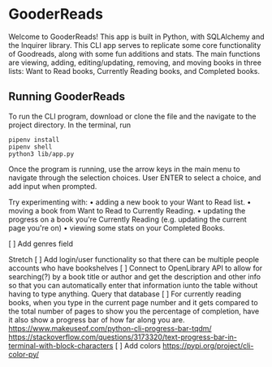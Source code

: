 # GooderReads

Welcome to GooderReads! This app is built in Python, with SQLAlchemy and the Inquirer library. This CLI app serves to replicate some core functionality of Goodreads, along with some fun additions and stats. The main functions are viewing, adding, editing/updating, removing, and moving books in three lists: Want to Read books, Currently Reading books, and Completed books.

## Running GooderReads

To run the CLI program, download or clone the file and the navigate to the project directory. In the terminal, run

```
pipenv install
pipenv shell
python3 lib/app.py
```

Once the program is running, use the arrow keys in the main menu to navigate through the selection choices. User ENTER to select a choice, and add input when prompted.

Try experimenting with:
• adding a new book to your Want to Read list.
• moving a book from Want to Read to Currently Reading.
• updating the progress on a book you're Currently Reading (e.g. updating the current page you're on)
• viewing some stats on your Completed Books.

[ ] Add genres field

Stretch
[ ] Add login/user functionality so that there can be multiple people accounts who have bookshelves
[ ] Connect to OpenLibrary API to allow for searching(?) by a book title or author and get the description and other info so that you can automatically enter that information iunto the table without having to type anything. Query that database
[ ] For currently reading books, when you type in the current page number and it gets compared to the total number of pages to show you the percentage of completion, have it also show a progress bar of how far along you are.
https://www.makeuseof.com/python-cli-progress-bar-tqdm/
https://stackoverflow.com/questions/3173320/text-progress-bar-in-terminal-with-block-characters
[ ] Add colors https://pypi.org/project/cli-color-py/
